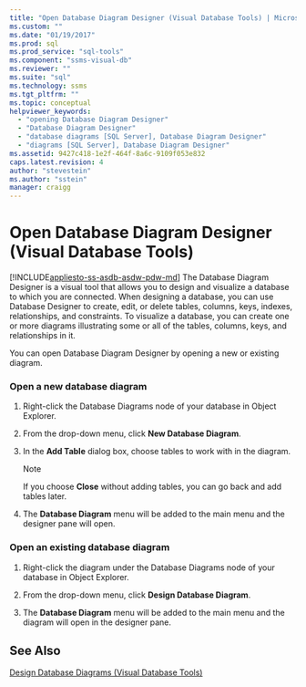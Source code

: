 ```yaml
---
title: "Open Database Diagram Designer (Visual Database Tools) | Microsoft Docs"
ms.custom: ""
ms.date: "01/19/2017"
ms.prod: sql
ms.prod_service: "sql-tools"
ms.component: "ssms-visual-db"
ms.reviewer: ""
ms.suite: "sql"
ms.technology: ssms
ms.tgt_pltfrm: ""
ms.topic: conceptual
helpviewer_keywords: 
  - "opening Database Diagram Designer"
  - "Database Diagram Designer"
  - "database diagrams [SQL Server], Database Diagram Designer"
  - "diagrams [SQL Server], Database Diagram Designer"
ms.assetid: 9427c418-1e2f-464f-8a6c-9109f053e832
caps.latest.revision: 4
author: "stevestein"
ms.author: "sstein"
manager: craigg
---
```

# Open Database Diagram Designer (Visual Database Tools)
[!INCLUDE[appliesto-ss-asdb-asdw-pdw-md](../../includes/appliesto-ss-asdb-asdw-pdw-md.md)]
The Database Diagram Designer is a visual tool that allows you to design and visualize a database to which you are connected. When designing a database, you can use Database Designer to create, edit, or delete tables, columns, keys, indexes, relationships, and constraints. To visualize a database, you can create one or more diagrams illustrating some or all of the tables, columns, keys, and relationships in it.  
  
You can open Database Diagram Designer by opening a new or existing diagram.  
  
### Open a new database diagram  
  
1.  Right-click the Database Diagrams node of your database in Object Explorer.  
  
2.  From the drop-down menu, click **New Database Diagram**.  
  
3.  In the **Add Table** dialog box, choose tables to work with in the diagram.  
  
    > [!NOTE]  
    > If you choose **Close** without adding tables, you can go back and add tables later.  
  
4.  The **Database Diagram** menu will be added to the main menu and the designer pane will open.  
  
### Open an existing database diagram  
  
1.  Right-click the diagram under the Database Diagrams node of your database in Object Explorer.  
  
2.  From the drop-down menu, click **Design Database Diagram**.  
  
3.  The **Database Diagram** menu will be added to the main menu and the diagram will open in the designer pane.  
  
## See Also  
[Design Database Diagrams &#40;Visual Database Tools&#41;](../../ssms/visual-db-tools/design-database-diagrams-visual-database-tools.md)  
  
